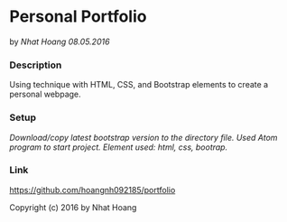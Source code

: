 # Personal Portfolio

by _Nhat Hoang 08.05.2016_

### Description

Using technique with HTML, CSS, and Bootstrap elements to create a personal webpage.

### Setup

_Download/copy latest bootstrap version to the directory file._
_Used Atom program to start project._
_Element used: html, css, bootrap._

### Link

https://github.com/hoangnh092185/portfolio

Copyright (c) 2016 by Nhat Hoang
